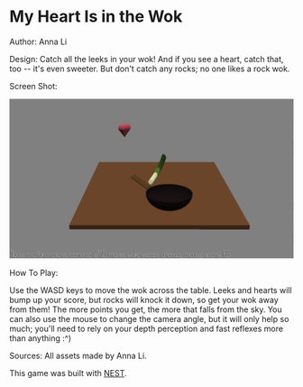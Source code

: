 # My Heart Is in the Wok

Author: Anna Li

Design: Catch all the leeks in your wok! And if you see a heart, catch that, too -- it's even sweeter. But don't catch any rocks; no one likes a rock wok.

Screen Shot:

![Screen Shot](screenshot.png)

How To Play:

Use the WASD keys to move the wok across the table. Leeks and hearts will bump up your score, but rocks will knock it down, so get your wok away from them! The more points you get, the more that falls from the sky. You can also use the mouse to change the camera angle, but it will only help so much; you'll need to rely on your depth perception and fast reflexes more than anything :^)

Sources: All assets made by Anna Li.

This game was built with [NEST](NEST.md).

